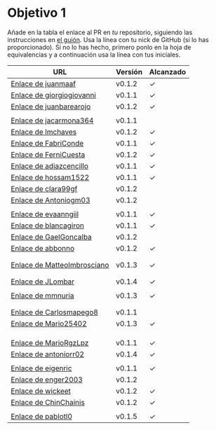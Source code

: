 # Objetivo 1

Añade en la tabla el enlace al PR en *tu* repositorio, siguiendo las
instrucciones en [el guión](http://jj.github.io/IV/documentos/proyecto/1.Planificacion). Usa
la línea con tu nick de GitHub (si lo has proporcionado). Si no lo has hecho,
primero ponlo en la hoja de equivalencias y a continuación usa la línea con tus
iniciales.

| URL                                                                                              | Versión | Alcanzado |
|--------------------------------------------------------------------------------------------------|---------|-----------|
| [Enlace de juanmaaf](https://github.com/juanmaaf/MoneyController/pull/6)                         | v0.1.2  | ✓         |
| [Enlace de giorgiogiovanni](https://github.com/giorgiogiovanni/PacketManager/pull/5)             | v0.1.1  | ✓         |
| [Enlace de juanbarearojo](https://github.com/juanbarearojo/privateChef/pull/2)                   | v0.1.2  | ✓         |
| <!-- Enlace de sweetiepitie -->                                                                  |         |           |
| [Enlace de jacarmona364](https://github.com/jacarmona364/Riskalc/pull/2)                         | v0.1.1  |           |
| [Enlace de lmchaves](https://github.com/lmchaves/OrganizarTaller/pull/8)                         | v0.1.2  | ✓          |
| [Enlace de FabriConde](https://github.com/FabriConde/IV-2024-2025/pull/4)                        | v0.1.1  | ✓         |
| [Enlace de FerniCuesta](https://github.com/FerniCuesta/DrivePlanner/pull/2)                      | v0.1.2  |   ✓         |
| [Enlace de adiazcencillo](https://github.com/adiazcencillo/GranadaInfo/pull/5)                   | v0.1.1  | ✓         |
| [Enlace de hossam1522](https://github.com/hossam1522/ModaTrack/pull/7)                           | v0.1.1  | ✓         |
| [Enlace de clara99gf](https://github.com/clara99gf/easy-gains/pull/7)                            | v0.1.2  |           |
| [Enlace de Antoniogm03](https://github.com/Antoniogm03/RepartoComida/pull/3)                     | v0.1.2  |           |
| <!-- Enlace de SantiGarvin -->                                                                   |         |           |
| [Enlace de evaanngiil](https://github.com/evaanngiil/WishfulGiving/pull/10)                      | v0.1.1  | ✓         |
| [Enlace de blancagiron](https://github.com/blancagiron/SeguraSenior/pull/6)                      | v0.1.1  | ✓         |
| [Enlace de GaelGoncalba](https://github.com/GaelGoncalba/AutoShopping/pull/5)                    | v0.1.2  |           |
| [Enlace de abbonno](https://github.com/abbonno/healthScheduler/pull/2)                           | v0.1.2  |   ✓        |
| <!-- Enlace de oscargr-ugr -->                                                                   |         |           |
| <!-- Enlace de davidgutierrezperez -->                                                           |         |           |
| [Enlace de MatteoImbrosciano](https://github.com/MatteoImbrosciano/Medication-Management/pull/3) | v0.1.3  | ✓         |
| <!-- Enlace de Katakuri00 -->                                                                    |         |           |
| <!-- Enlace de MCL-2024 -->                                                                      |         |           |
| [Enlace de JLombar](https://github.com/JLombar/HorariosAutomatricula/pull/2)                     | v0.1.4  | ✓         |
| <!-- Enlace de joselopez10014 -->                                                                |         |           |
| [Enlace de mmnuria](https://github.com/mmnuria/PersonalSportCalendary/pull/6)                    | v0.1.3  | ✓          |
| <!-- Enlace de M S C -->                                                                         |         |           |
| <!-- Enlace de javiernavacapa -->                                                                |         |           |
| [Enlace de Carlosmapego8](https://github.com/Carlosmapego8/GoMountain/pull/4)        | v0.1.1  |           |
| [Enlace de Mario25402](https://github.com/Mario25402/AskETSIIT/pull/9)                           | v0.1.3  | ✓         |
| <!-- Enlace de Pablorc7 -->                                                                      |         |           |
| <!-- Enlace de mrh117 -->                                                                        |         |           |
| <!-- Enlace de LuRDR -->                                                                         |         |           |
| [Enlace de MarioRgzLpz](https://github.com/MarioRgzLpz/ArbitrageBets/pull/5)                     | v0.1.1  | ✓         |
| [Enlace de antoniorr02](https://github.com/antoniorr02/MenuConsulter/pull/3)                     | v0.1.4  | ✓         |
| <!-- Enlace de alvarorcs2002 -->                                                                 |         |           |
| [Enlace de eigenric](https://github.com/eigenric/bibliofetch/pull/5)                             | v0.1.1  | ✓         |
| [Enlace de enger2003](https://github.com/enger2003/Practica_IV/pull/5)                           | v0.1.2  |           |
| [Enlace de wickeet](https://github.com/wickeet/Tripoli/pull/2)                                   | v0.1.2  | ✓         |
| [Enlace de ChinChainis](https://github.com/ChinChainis/Proyecto_Reparahorarios_IV2425/pull/5)    | v0.1.2  | ✓         |
| <!-- Enlace de anavaln -->                                                                       |         |           |
| [Enlace de pablotl0](https://github.com/pablotl0/EnviroTrack/pull/5)                             | v0.1.5  |  ✓         |

